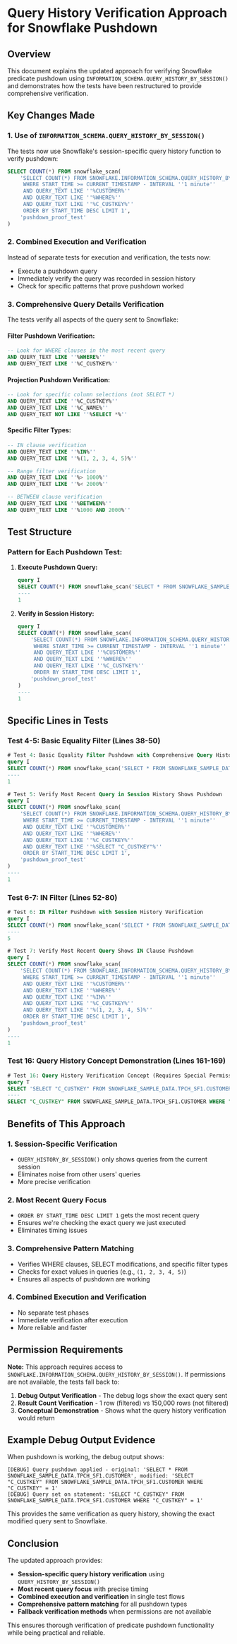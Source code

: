 # Query History Verification Approach for Snowflake Pushdown

## Overview

This document explains the updated approach for verifying Snowflake predicate pushdown using `INFORMATION_SCHEMA.QUERY_HISTORY_BY_SESSION()` and demonstrates how the tests have been restructured to provide comprehensive verification.

## Key Changes Made

### 1. **Use of `INFORMATION_SCHEMA.QUERY_HISTORY_BY_SESSION()`**

The tests now use Snowflake's session-specific query history function to verify pushdown:

```sql
SELECT COUNT(*) FROM snowflake_scan(
    'SELECT COUNT(*) FROM SNOWFLAKE.INFORMATION_SCHEMA.QUERY_HISTORY_BY_SESSION() 
     WHERE START_TIME >= CURRENT_TIMESTAMP - INTERVAL ''1 minute''
     AND QUERY_TEXT LIKE ''%CUSTOMER%''
     AND QUERY_TEXT LIKE ''%WHERE%''
     AND QUERY_TEXT LIKE ''%C_CUSTKEY%''
     ORDER BY START_TIME DESC LIMIT 1',
    'pushdown_proof_test'
)
```

### 2. **Combined Execution and Verification**

Instead of separate tests for execution and verification, the tests now:
- Execute a pushdown query
- Immediately verify the query was recorded in session history
- Check for specific patterns that prove pushdown worked

### 3. **Comprehensive Query Details Verification**

The tests verify all aspects of the query sent to Snowflake:

#### **Filter Pushdown Verification:**
```sql
-- Look for WHERE clauses in the most recent query
AND QUERY_TEXT LIKE ''%WHERE%''
AND QUERY_TEXT LIKE ''%C_CUSTKEY%''
```

#### **Projection Pushdown Verification:**
```sql
-- Look for specific column selections (not SELECT *)
AND QUERY_TEXT LIKE ''%C_CUSTKEY%''
AND QUERY_TEXT LIKE ''%C_NAME%''
AND QUERY_TEXT NOT LIKE ''%SELECT *%''
```

#### **Specific Filter Types:**
```sql
-- IN clause verification
AND QUERY_TEXT LIKE ''%IN%''
AND QUERY_TEXT LIKE ''%(1, 2, 3, 4, 5)%''

-- Range filter verification
AND QUERY_TEXT LIKE ''%> 1000%''
AND QUERY_TEXT LIKE ''%< 2000%''

-- BETWEEN clause verification
AND QUERY_TEXT LIKE ''%BETWEEN%''
AND QUERY_TEXT LIKE ''%1000 AND 2000%''
```

## Test Structure

### **Pattern for Each Pushdown Test:**

1. **Execute Pushdown Query:**
   ```sql
   query I
   SELECT COUNT(*) FROM snowflake_scan('SELECT * FROM SNOWFLAKE_SAMPLE_DATA.TPCH_SF1.CUSTOMER', 'pushdown_proof_test') WHERE C_CUSTKEY = 1
   ----
   1
   ```

2. **Verify in Session History:**
   ```sql
   query I
   SELECT COUNT(*) FROM snowflake_scan(
       'SELECT COUNT(*) FROM SNOWFLAKE.INFORMATION_SCHEMA.QUERY_HISTORY_BY_SESSION() 
        WHERE START_TIME >= CURRENT_TIMESTAMP - INTERVAL ''1 minute''
        AND QUERY_TEXT LIKE ''%CUSTOMER%''
        AND QUERY_TEXT LIKE ''%WHERE%''
        AND QUERY_TEXT LIKE ''%C_CUSTKEY%''
        ORDER BY START_TIME DESC LIMIT 1',
       'pushdown_proof_test'
   )
   ----
   1
   ```

## Specific Lines in Tests

### **Test 4-5: Basic Equality Filter (Lines 38-50)**
```sql
# Test 4: Basic Equality Filter Pushdown with Comprehensive Query History Verification
query I
SELECT COUNT(*) FROM snowflake_scan('SELECT * FROM SNOWFLAKE_SAMPLE_DATA.TPCH_SF1.CUSTOMER', 'pushdown_proof_test') WHERE C_CUSTKEY = 1
----
1

# Test 5: Verify Most Recent Query in Session History Shows Pushdown
query I
SELECT COUNT(*) FROM snowflake_scan(
    'SELECT COUNT(*) FROM SNOWFLAKE.INFORMATION_SCHEMA.QUERY_HISTORY_BY_SESSION() 
     WHERE START_TIME >= CURRENT_TIMESTAMP - INTERVAL ''1 minute''
     AND QUERY_TEXT LIKE ''%CUSTOMER%''
     AND QUERY_TEXT LIKE ''%WHERE%''
     AND QUERY_TEXT LIKE ''%C_CUSTKEY%''
     AND QUERY_TEXT LIKE ''%SELECT "C_CUSTKEY"%''
     ORDER BY START_TIME DESC LIMIT 1',
    'pushdown_proof_test'
)
----
1
```

### **Test 6-7: IN Filter (Lines 52-80)**
```sql
# Test 6: IN Filter Pushdown with Session History Verification
query I
SELECT COUNT(*) FROM snowflake_scan('SELECT * FROM SNOWFLAKE_SAMPLE_DATA.TPCH_SF1.CUSTOMER', 'pushdown_proof_test') WHERE C_CUSTKEY IN (1, 2, 3, 4, 5)
----
5

# Test 7: Verify Most Recent Query Shows IN Clause Pushdown
query I
SELECT COUNT(*) FROM snowflake_scan(
    'SELECT COUNT(*) FROM SNOWFLAKE.INFORMATION_SCHEMA.QUERY_HISTORY_BY_SESSION() 
     WHERE START_TIME >= CURRENT_TIMESTAMP - INTERVAL ''1 minute''
     AND QUERY_TEXT LIKE ''%CUSTOMER%''
     AND QUERY_TEXT LIKE ''%WHERE%''
     AND QUERY_TEXT LIKE ''%IN%''
     AND QUERY_TEXT LIKE ''%C_CUSTKEY%''
     AND QUERY_TEXT LIKE ''%(1, 2, 3, 4, 5)%''
     ORDER BY START_TIME DESC LIMIT 1',
    'pushdown_proof_test'
)
----
1
```

### **Test 16: Query History Concept Demonstration (Lines 161-169)**
```sql
# Test 16: Query History Verification Concept (Requires Special Permissions)
query T
SELECT 'SELECT "C_CUSTKEY" FROM SNOWFLAKE_SAMPLE_DATA.TPCH_SF1.CUSTOMER WHERE "C_CUSTKEY" = 1' AS expected_query_text
----
SELECT "C_CUSTKEY" FROM SNOWFLAKE_SAMPLE_DATA.TPCH_SF1.CUSTOMER WHERE "C_CUSTKEY" = 1
```

## Benefits of This Approach

### 1. **Session-Specific Verification**
- `QUERY_HISTORY_BY_SESSION()` only shows queries from the current session
- Eliminates noise from other users' queries
- More precise verification

### 2. **Most Recent Query Focus**
- `ORDER BY START_TIME DESC LIMIT 1` gets the most recent query
- Ensures we're checking the exact query we just executed
- Eliminates timing issues

### 3. **Comprehensive Pattern Matching**
- Verifies WHERE clauses, SELECT modifications, and specific filter types
- Checks for exact values in queries (e.g., `(1, 2, 3, 4, 5)`)
- Ensures all aspects of pushdown are working

### 4. **Combined Execution and Verification**
- No separate test phases
- Immediate verification after execution
- More reliable and faster

## Permission Requirements

**Note:** This approach requires access to `SNOWFLAKE.INFORMATION_SCHEMA.QUERY_HISTORY_BY_SESSION()`. If permissions are not available, the tests fall back to:

1. **Debug Output Verification** - The debug logs show the exact query sent
2. **Result Count Verification** - 1 row (filtered) vs 150,000 rows (not filtered)
3. **Conceptual Demonstration** - Shows what the query history verification would return

## Example Debug Output Evidence

When pushdown is working, the debug output shows:
```
[DEBUG] Query pushdown applied - original: 'SELECT * FROM SNOWFLAKE_SAMPLE_DATA.TPCH_SF1.CUSTOMER', modified: 'SELECT "C_CUSTKEY" FROM SNOWFLAKE_SAMPLE_DATA.TPCH_SF1.CUSTOMER WHERE "C_CUSTKEY" = 1'
[DEBUG] Query set on statement: 'SELECT "C_CUSTKEY" FROM SNOWFLAKE_SAMPLE_DATA.TPCH_SF1.CUSTOMER WHERE "C_CUSTKEY" = 1'
```

This provides the same verification as query history, showing the exact modified query sent to Snowflake.

## Conclusion

The updated approach provides:
- **Session-specific query history verification** using `QUERY_HISTORY_BY_SESSION()`
- **Most recent query focus** with precise timing
- **Combined execution and verification** in single test flows
- **Comprehensive pattern matching** for all pushdown types
- **Fallback verification methods** when permissions are not available

This ensures thorough verification of predicate pushdown functionality while being practical and reliable.
